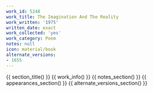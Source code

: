 ```yaml
---
work_id: 5248
work_title: The Imagination And The Reality
work_written: '1975'
written_date: exact
work_collected: 'yes'
work_category: Poem
notes: null
icon: material/book
alternate_versions:
- 1655
---
```


{{ section_title() }}
{{ work_info() }}
{{ notes_section() }}
{{ appearances_section() }}
{{ alternate_versions_section() }}